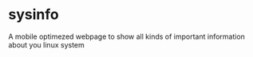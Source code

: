 sysinfo
=======

A mobile optimezed webpage to show all kinds of important information about you linux system
